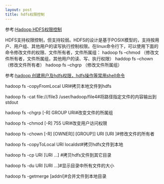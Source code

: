 ```yaml
---
layout: post
title: hdfs权限控制
---
```


参考:[Hadoop HDFS权限控制](http://jbm3072.iteye.com/blog/1048489)

HDFS支持权限控制，但支持较弱。HDFS的设计是基于POSIX模型的，支持按用户、用户组、其他用户的读写执行控制权限。在linux命令行下，可以使用下面的命令修改文件的权限、文件所有者，文件所属组： 
hadoop fs –chmod （修改文件所有者，文件所属组，其他用户的读、写、执行权限） 
haddop fs –chown  （修改文件所有者） 
hadoop fs –chgrp   （修改文件所属组）

参考:[hadoop 创建用户及hdfs权限，hdfs操作等常用shell命令](http://blog.csdn.net/larrylgq/article/details/7580488)


hadoop fs -copyFromLocal <localsrc> URI#拷贝本地文件到hdfs

hadoop fs -cat file:///file3 /user/hadoop/file4#将路径指定文件的内容输出到stdout

hadoop fs -chgrp [-R] GROUP URI#改变文件的所属组

hadoop fs -chmod [-R] 755 URI#改变用户访问权限

hadoop fs -chown [-R] [OWNER][:[GROUP]] URI [URI ]#修改文件的所有者

hadoop fs -copyToLocal URI localdst#拷贝hdfs文件到本地

hadoop fs -cp URI [URI …] <dest>#拷贝hdfs文件到其它目录

hadoop fs -du URI [URI …]#显示目录中所有文件的大小

hadoop fs -getmerge <src> <localdst> [addnl]#合并文件到本地目录



